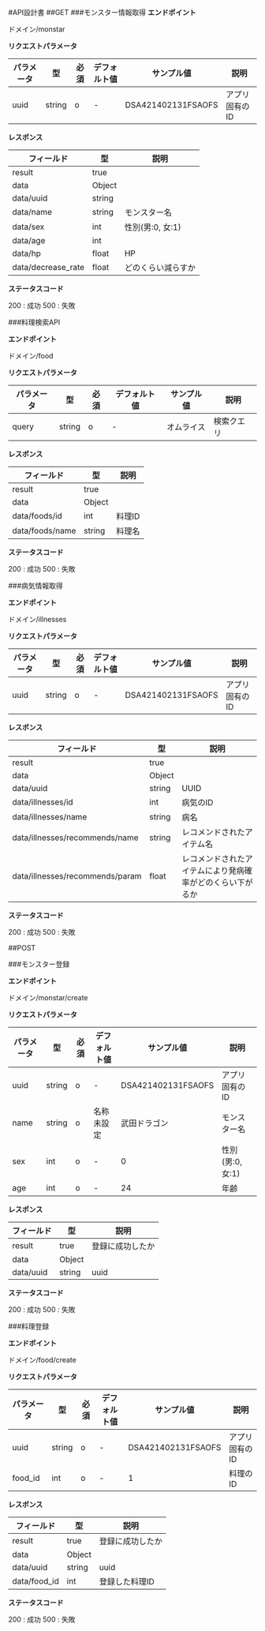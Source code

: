 #API設計書
##GET
###モンスター情報取得
**エンドポイント**

ドメイン/monstar

**リクエストパラメータ**

|パラメータ|型|必須|デフォルト値|サンプル値|説明|
|---|---|---|---|---|---|
|uuid|string|o|-|DSA421402131FSAOFS|アプリ固有のID|

**レスポンス**

|フィールド|型|説明|
|---|---|---|
|result|true||
|data|Object||
|data/uuid|string||
|data/name|string|モンスター名|
|data/sex|int|性別(男:0, 女:1)|
|data/age|int||
|data/hp|float|HP|
|data/decrease_rate|float|どのくらい減らすか|

**ステータスコード**

200 : 成功
500 : 失敗

###料理検索API

**エンドポイント**

ドメイン/food

**リクエストパラメータ**

|パラメータ|型|必須|デフォルト値|サンプル値|説明|
|---|---|---|---|---|---|
|query|string|o|-|オムライス|検索クエリ|

**レスポンス**

|フィールド|型|説明|
|---|---|---|
|result|true||
|data|Object||
|data/foods/id|int|料理ID|
|data/foods/name|string|料理名|

**ステータスコード**

200 : 成功
500 : 失敗

###病気情報取得

**エンドポイント**

ドメイン/illnesses

**リクエストパラメータ**

|パラメータ|型|必須|デフォルト値|サンプル値|説明|
|---|---|---|---|---|---|
|uuid|string|o|-|DSA421402131FSAOFS|アプリ固有のID|

**レスポンス**

|フィールド|型|説明|
|---|---|---|
|result|true||
|data|Object||
|data/uuid|string|UUID|
|data/illnesses/id|int|病気のID|
|data/illnesses/name|string|病名|
|data/illnesses/recommends/name|string|レコメンドされたアイテム名|
|data/illnesses/recommends/param|float|レコメンドされたアイテムにより発病確率がどのくらい下がるか|

**ステータスコード**

200 : 成功
500 : 失敗


##POST

###モンスター登録

**エンドポイント**

ドメイン/monstar/create

**リクエストパラメータ**

|パラメータ|型|必須|デフォルト値|サンプル値|説明|
|---|---|---|---|---|---|
|uuid|string|o|-|DSA421402131FSAOFS|アプリ固有のID|
|name|string|o|名称未設定|武田ドラゴン|モンスター名|
|sex|int|o|-|0|性別(男:0, 女:1)|
|age|int|o|-|24|年齢|

**レスポンス**

|フィールド|型|説明|
|---|---|---|
|result|true|登録に成功したか|
|data|Object||
|data/uuid|string|uuid|

**ステータスコード**

200 : 成功
500 : 失敗

###料理登録

**エンドポイント**

ドメイン/food/create

**リクエストパラメータ**

|パラメータ|型|必須|デフォルト値|サンプル値|説明|
|---|---|---|---|---|---|
|uuid|string|o|-|DSA421402131FSAOFS|アプリ固有のID|
|food_id|int|o|-|1|料理のID|

**レスポンス**

|フィールド|型|説明|
|---|---|---|
|result|true|登録に成功したか|
|data|Object||
|data/uuid|string|uuid|
|data/food_id|int|登録した料理ID|

**ステータスコード**

200 : 成功
500 : 失敗